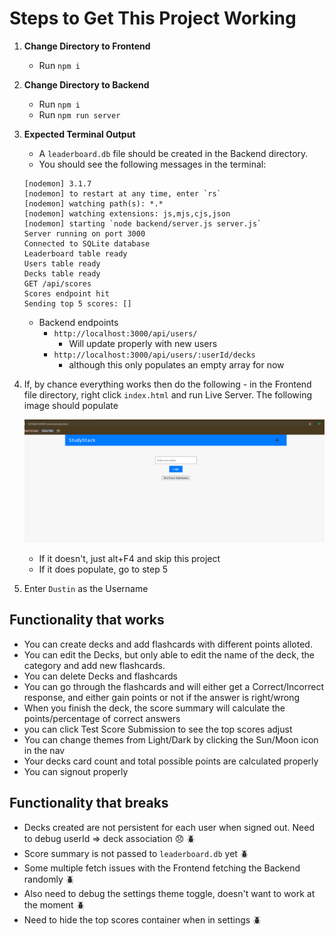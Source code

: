 # Steps to Get This Project Working

1. **Change Directory to Frontend**

   - Run `npm i`

2. **Change Directory to Backend**

   - Run `npm i`
   - Run `npm run server`

3. **Expected Terminal Output**

   - A `leaderboard.db` file should be created in the Backend directory.
   - You should see the following messages in the terminal:

   ```
   [nodemon] 3.1.7
   [nodemon] to restart at any time, enter `rs`
   [nodemon] watching path(s): *.*
   [nodemon] watching extensions: js,mjs,cjs,json
   [nodemon] starting `node backend/server.js server.js`
   Server running on port 3000
   Connected to SQLite database
   Leaderboard table ready
   Users table ready
   Decks table ready
   GET /api/scores
   Scores endpoint hit
   Sending top 5 scores: []
   ```

   - Backend endpoints
     - `http://localhost:3000/api/users/`
       - Will update properly with new users
     - `http://localhost:3000/api/users/:userId/decks`
       - although this only populates an empty array for now

4. If, by chance everything works then do the following - in the Frontend file directory, right click `index.html` and run Live Server. The following image should populate

   ![Main Screen](image.png)

   - If it doesn't, just alt+F4 and skip this project
   - If it does populate, go to step 5

5. Enter `Dustin` as the Username

## Functionality that works

- You can create decks and add flashcards with different points alloted.
- You can edit the Decks, but only able to edit the name of the deck, the category and add new flashcards.
- You can delete Decks and flashcards
- You can go through the flashcards and will either get a Correct/Incorrect response, and either gain points or not if the answer is right/wrong
- When you finish the deck, the score summary will calculate the points/percentage of correct answers
- you can click Test Score Submission to see the top scores adjust
- You can change themes from Light/Dark by clicking the Sun/Moon icon in the nav
- Your decks card count and total possible points are calculated properly
- You can signout properly

## Functionality that breaks

- Decks created are not persistent for each user when signed out. Need to debug userId => deck association :disappointed: :beetle:
- Score summary is not passed to `leaderboard.db` yet :beetle:
- Some multiple fetch issues with the Frontend fetching the Backend randomly :beetle:
- Also need to debug the settings theme toggle, doesn't want to work at the moment :beetle:
- Need to hide the top scores container when in settings :beetle:
